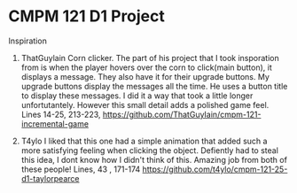 # CMPM 121 D1 Project

Inspiration

1. ThatGuylain
   Corn clicker. The part of his project that I took insporation from is when the player hovers over the corn to click(main button), it displays a message. They also have it for their upgrade buttons. My upgrade buttons display the messages all the time. He uses a button title to display these messages. I did it a way that took a little longer unfortutantely. However this small detail adds a polished game feel.
   Lines 14-25, 213-223,
   https://github.com/ThatGuyIain/cmpm-121-incremental-game

2. T4ylo
   I liked that this one had a simple animation that added such a more satisfying feeling when clicking the object. Defiently had to steal this idea, I dont know how I didn't think of this. Amazing job from both of these people!
   Lines, 43 , 171-174
   https://github.com/t4ylo/cmpm-121-25-d1-taylorpearce
